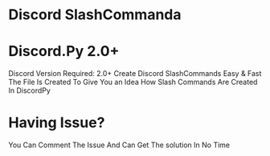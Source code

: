 # Discord SlashCommanda

# Discord.Py 2.0+

Discord Version Required: 2.0+
Create Discord SlashCommands Easy & Fast
The File Is Created To Give You an Idea How Slash Commands Are Created In DiscordPy

# Having Issue?
You Can Comment The Issue And Can Get The solution In No Time
